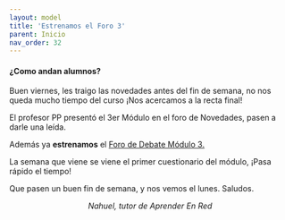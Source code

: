 ```yaml
---
layout: model
title: 'Estrenamos el Foro 3'
parent: Inicio
nav_order: 32
---
```


<h4>¿Como andan alumnos?</h4>
<p>Buen viernes, les traigo las novedades antes del fin de semana, no nos queda mucho tiempo del curso ¡Nos acercamos a la recta final!</p>
<p>El profesor PP presentó el 3er Módulo en el foro de Novedades, pasen a darle una leída.</p>
<p>Además ya <b>estrenamos</b> el <a href="F3" target="_blank" rel="noreferrer noopener">Foro de Debate Módulo 3.</a></p>
<p>La semana que viene se viene el primer cuestionario del módulo, ¡Pasa rápido el tiempo!</p>
<p>Que pasen un buen fin de semana, y nos vemos el lunes. Saludos.</p>
<p style="text-align:center;"><i>Nahuel, tutor de Aprender En Red</i></p>
